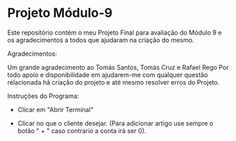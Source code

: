 # Projeto Módulo-9
Este repositório contém o meu Projeto Final para avaliação do Módulo 9 e os agradecimentos a todos que ajudaram na criação do mesmo.

Agradecimentos:

Um grande agradecimento ao Tomás Santos, Tomás Cruz e Rafael Rego 
Por todo apoio e disponibilidade em ajudarem-me com qualquer questão relacionada há criação do projeto e até mesmo resolver erros do Projeto.

Instruções do Programa:

* Clicar em "Abrir Terminal"

* Clicar no que o cliente desejar. (Para adicionar artigo use sempre o botão " + " caso contrario a conta irá ser 0).
